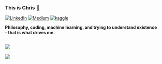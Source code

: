 ### This is Chris 🤗

[![LinkedIn](https://img.shields.io/badge/-chrismlemke-blue?style=flat&logo=Linkedin&logoColor=white&link=https://www.linkedin.com/in/chrismlemke/)](https://www.linkedin.com/in/chrismlemke)
[![Medium](https://img.shields.io/badge/-chrislemke-black?style=flat&logo=Medium&logoColor=white&link=https://medium.com/@chrislemke)](https://medium.com/@chrislemke)
[![kaggle](https://img.shields.io/badge/-christopherlemke-white?style=flat&logo=Kaggle&logoColor=black&link=https://www.kaggle.com/christopherlemke)](https://www.kaggle.com/christopherlemke)
<br>

<b>Philosophy, coding, machine learning, and trying to understand existence - that is what drives me.</b>



<br>

<a href="https://github.com/chrislemke">
<img align="center" src="https://github-readme-stats.vercel.app/api?username=chrislemke&count_private=true&include_all_commits=true&show_icons=true&locale=en" /> 
</a> 

<br>
<br>

<a href="https://github.com/chrislemke">
<img align="center" src="https://github-readme-stats.vercel.app/api/top-langs/?username=chrislemke"/>
</a>
